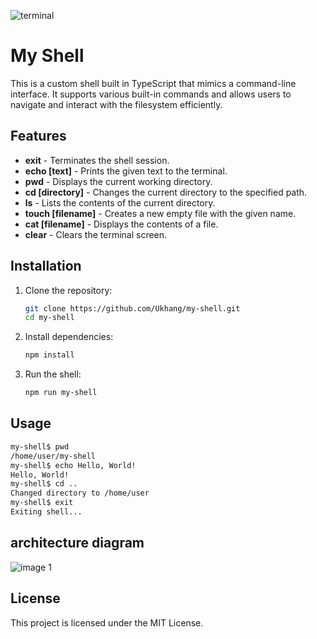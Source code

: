 ![terminal](https://github.com/user-attachments/assets/d57c7985-d734-4c21-9fac-659e656e0e00)
# My Shell
This is a custom shell built in TypeScript that mimics a command-line interface. It supports various built-in commands and allows users to navigate and interact with the filesystem efficiently.

## Features

- **exit** - Terminates the shell session.
- **echo [text]** - Prints the given text to the terminal.
- **pwd** - Displays the current working directory.
- **cd [directory]** - Changes the current directory to the specified path.
- **ls** - Lists the contents of the current directory.
- **touch [filename]** - Creates a new empty file with the given name.
- **cat [filename]** - Displays the contents of a file.
- **clear** - Clears the terminal screen.

## Installation

1. Clone the repository:
   ```sh
   git clone https://github.com/Ukhang/my-shell.git
   cd my-shell
   ```
2. Install dependencies:
   ```sh
   npm install
   ```
3. Run the shell:
   ```sh
   npm run my-shell
   ```

## Usage

```sh
my-shell$ pwd
/home/user/my-shell
my-shell$ echo Hello, World!
Hello, World!
my-shell$ cd ..
Changed directory to /home/user
my-shell$ exit
Exiting shell...
```

## architecture diagram
![image 1](https://github.com/user-attachments/assets/568448c2-391b-41ee-8edd-fcf7621f0b12)

## License

This project is licensed under the MIT License.
